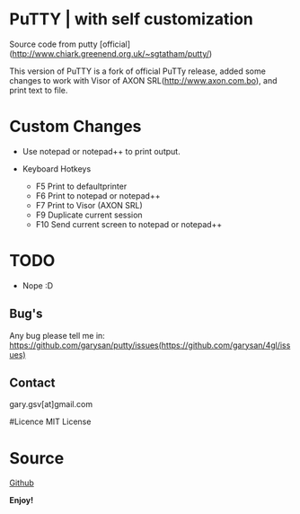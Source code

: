 # PuTTY | with self customization #
Source code from putty [official] (http://www.chiark.greenend.org.uk/~sgtatham/putty/) 

This version of PuTTY is a fork of official PuTTy release, added some changes to work with Visor of AXON SRL(http://www.axon.com.bo), and print text to file.

# Custom Changes #
- Use notepad or notepad++ to print output.

- Keyboard Hotkeys
    + F5  Print to defaultprinter
    + F6  Print to notepad or notepad++
    + F7  Print to Visor (AXON SRL)
    + F9  Duplicate current session
    + F10 Send current screen to notepad or notepad++

# TODO #
- Nope :D

## Bug's
Any bug please tell me in: https://github.com/garysan/putty/issues(https://github.com/garysan/4gl/issues)

## Contact
gary.gsv[at]gmail.com

#Licence
MIT License

# Source
[Github](https://github.com/garysan/putty)

**Enjoy!**